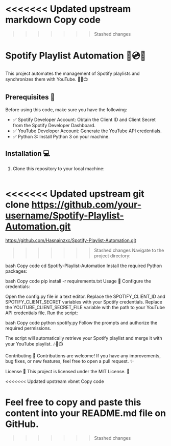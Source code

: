 <<<<<<< Updated upstream
markdown
Copy code
=======
>>>>>>> Stashed changes
# Spotify Playlist Automation :musical_note::cd::musical_note:

This project automates the management of Spotify playlists and synchronizes them with YouTube. :robot::musical_note::tv:

## Prerequisites :memo:

Before using this code, make sure you have the following:

- :white_check_mark: Spotify Developer Account: Obtain the Client ID and Client Secret from the Spotify Developer Dashboard.
- :white_check_mark: YouTube Developer Account: Generate the YouTube API credentials.
- :white_check_mark: Python 3: Install Python 3 on your machine.

## Installation :computer:

1. Clone this repository to your local machine:
   ```bash
<<<<<<< Updated upstream
   git clone https://github.com/your-username/Spotify-Playlist-Automation.git
=======
  https://github.com/Hasnainzxc/Spotify-Playlist-Automation.git
>>>>>>> Stashed changes
Navigate to the project directory:

bash
Copy code
cd Spotify-Playlist-Automation
Install the required Python packages:

bash
Copy code
pip install -r requirements.txt
Usage :rocket:
Configure the credentials:

Open the config.py file in a text editor.
Replace the SPOTIFY_CLIENT_ID and SPOTIFY_CLIENT_SECRET variables with your Spotify credentials.
Replace the YOUTUBE_CLIENT_SECRET_FILE variable with the path to your YouTube API credentials file.
Run the script:

bash
Copy code
python spotify.py
Follow the prompts and authorize the required permissions.

The script will automatically retrieve your Spotify playlist and merge it with your YouTube playlist. :notes::arrows_counterclockwise::tv:

Contributing :raised_hands:
Contributions are welcome! If you have any improvements, bug fixes, or new features, feel free to open a pull request. :sparkles:

License :page_with_curl:
This project is licensed under the MIT License. :scroll:

<<<<<<< Updated upstream
vbnet
Copy code

Feel free to copy and paste this content into your README.md file on GitHub. 
=======
>>>>>>> Stashed changes
